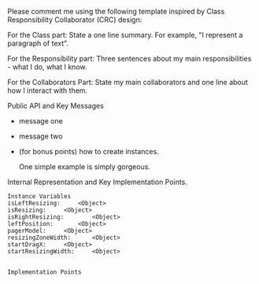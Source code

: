 Please comment me using the following template inspired by Class Responsibility Collaborator (CRC) design:For the Class part:  State a one line summary. For example, "I represent a paragraph of text".For the Responsibility part: Three sentences about my main responsibilities - what I do, what I know.For the Collaborators Part: State my main collaborators and one line about how I interact with them. Public API and Key Messages- message one   - message two - (for bonus points) how to create instances.   One simple example is simply gorgeous. Internal Representation and Key Implementation Points.    Instance Variables	isLeftResizing:		<Object>	isResizing:		<Object>	isRightResizing:		<Object>	leftPosition:		<Object>	pagerModel:		<Object>	resizingZoneWidth:		<Object>	startDragX:		<Object>	startResizingWidth:		<Object>    Implementation Points